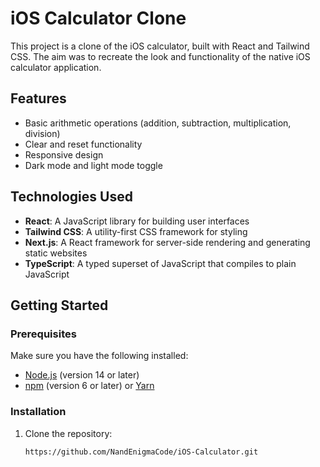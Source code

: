 # iOS Calculator Clone

This project is a clone of the iOS calculator, built with React and Tailwind CSS. The aim was to recreate the look and functionality of the native iOS calculator application.

## Features

- Basic arithmetic operations (addition, subtraction, multiplication, division)
- Clear and reset functionality
- Responsive design
- Dark mode and light mode toggle

## Technologies Used

- **React**: A JavaScript library for building user interfaces
- **Tailwind CSS**: A utility-first CSS framework for styling
- **Next.js**: A React framework for server-side rendering and generating static websites
- **TypeScript**: A typed superset of JavaScript that compiles to plain JavaScript


## Getting Started

### Prerequisites

Make sure you have the following installed:

- [Node.js](https://nodejs.org/en/) (version 14 or later)
- [npm](https://www.npmjs.com/) (version 6 or later) or [Yarn](https://yarnpkg.com/)

### Installation

1. Clone the repository:

   ```sh
   https://github.com/NandEnigmaCode/iOS-Calculator.git
